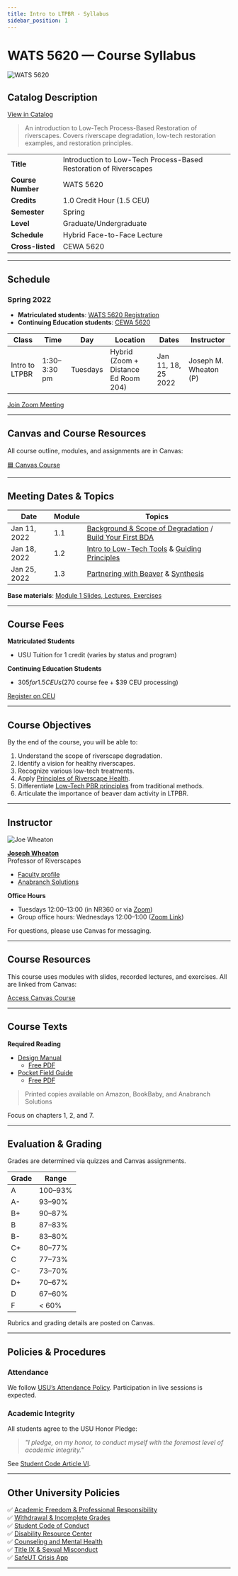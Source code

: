 ```yaml
---
title: Intro to LTPBR - Syllabus
sidebar_position: 1
---
```


# WATS 5620 — Course Syllabus

![WATS 5620](/img/courses/WATS-5620_header_C.png)

## Catalog Description

[View in Catalog](https://catalog.usu.edu/content.php?filter%5B27%5D=WATS&filter%5B29%5D=5620&filter%5Bcourse_type%5D=-1&filter%5Bkeyword%5D=&filter%5B32%5D=1&filter%5Bcpage%5D=1&cur_cat_oid=12&expand=&navoid=3068&search_database=Filter#acalog_template_course_filter)

> An introduction to Low-Tech Process-Based Restoration of riverscapes. Covers riverscape degradation, low-tech restoration examples, and restoration principles.

| | |
|---|---|
| **Title** | Introduction to Low-Tech Process-Based Restoration of Riverscapes |
| **Course Number** | WATS 5620 |
| **Credits** | 1.0 Credit Hour (1.5 CEU) |
| **Semester** | Spring |
| **Level** | Graduate/Undergraduate |
| **Schedule** | Hybrid Face-to-Face Lecture |
| **Cross-listed** | CEWA 5620 |


---

## Schedule

### Spring 2022

- **Matriculated students**: [WATS 5620 Registration](https://ssb.banner.usu.edu/zprod/bwckschd.p_disp_detail_sched?term_in=202220&crn_in=14339)  
- **Continuing Education students**: [CEWA 5620](https://ssb.banner.usu.edu/zprod/bwckctlg.p_display_courses?term_in=202220&one_subj=CEWA&sel_crse_strt=5620&sel_crse_end=5620&sel_subj=&sel_levl=&sel_schd=&sel_coll=&sel_divs=&sel_dept=&sel_attr=)

| Class | Time | Day | Location | Dates | Instructor |
|---|---|---|---|---|---|
| Intro to LTPBR | 1:30–3:30 pm | Tuesdays | Hybrid (Zoom + Distance Ed Room 204) | Jan 11, 18, 25 2022 | Joseph M. Wheaton (P) |

[Join Zoom Meeting](https://usu-edu.zoom.us/j/88041118826?pwd=d2JqUE1NQWlrWnk0YVExVTgxdHN3dz09)

---

## Canvas and Course Resources

All course outline, modules, and assignments are in Canvas:  

[🟦 Canvas Course](https://usu.instructure.com/courses/700764/assignments)

---

## Meeting Dates & Topics

| Date | Module | Topics |
|---|---|---|
| Jan 11, 2022 | 1.1 | [Background & Scope of Degradation](http://lowtechpbr.restoration.usu.edu/workshops/2020/SGI/Modules/module1#b-background--why-were-here) / [Build Your First BDA](http://lowtechpbr.restoration.usu.edu/workshops/2020/SGI/Modules/module1#f-what-you-came-for---your-first-bda) |
| Jan 18, 2022 | 1.2 | [Intro to Low-Tech Tools](http://lowtechpbr.restoration.usu.edu/workshops/2020/SGI/Modules/module1#g-broad-umbrella-of-low-tech-restoration) & [Guiding Principles](http://lowtechpbr.restoration.usu.edu/workshops/2020/SGI/Modules/module1#j-principles) |
| Jan 25, 2022 | 1.3 | [Partnering with Beaver](http://lowtechpbr.restoration.usu.edu/workshops/2020/SGI/Modules/module1#k-beaver-history--biology) & [Synthesis](http://lowtechpbr.restoration.usu.edu/workshops/2020/SGI/Modules/module1#n-wrap-up-and-preview-of-remaining-modules) |

**Base materials**: [Module 1 Slides, Lectures, Exercises](/workshops/2020/SGI/Modules/module1)

---

## Course Fees

**Matriculated Students**  
- USU Tuition for 1 credit (varies by status and program)

**Continuing Education Students**  
- $305 for 1.5 CEUs ($270 course fee + $39 CEU processing)

[Register on CEU](https://www.usu.edu/ais/ceu/register/?term=202220&crns=18884)

---

## Course Objectives

By the end of the course, you will be able to:

1. Understand the scope of riverscape degradation.  
2. Identify a vision for healthy riverscapes.  
3. Recognize various low-tech treatments.  
4. Apply [Principles of Riverscape Health](http://lowtechpbr.restoration.usu.edu/manual/chap02/).  
5. Differentiate [Low-Tech PBR principles](http://lowtechpbr.restoration.usu.edu/manual/chap02/) from traditional methods.  
6. Articulate the importance of beaver dam activity in LTPBR.

---

## Instructor

![Joe Wheaton](/img/people/Wheaton_round.png)

**[Joseph Wheaton](http://joewheaton.org)**  
Professor of Riverscapes  
- [Faculty profile](https://qcnr.usu.edu/directory/wheaton_joseph)  
- [Anabranch Solutions](https://www.anabranchsolutions.com/joe-wheaton.html)

**Office Hours**  
- Tuesdays 12:00–13:00 (in NR360 or via [Zoom](https://usu-edu.zoom.us/j/84820515528?pwd=WXg1NDhzMWFMSDNJYXVaem1kbllPdz09))  
- Group office hours: Wednesdays 12:00–1:00 ([Zoom Link](https://usu-edu.zoom.us/my/h20joe?pwd=eFNjSllqT3VDNTRoLzZ3Sk9IM1F6UT09))

For questions, please use Canvas for messaging.

---

## Course Resources

This course uses modules with slides, recorded lectures, and exercises. All are linked from Canvas:

[Access Canvas Course](https://usu.instructure.com/courses/700764)

---

## Course Texts

**Required Reading**  
- [Design Manual](/manual)  
  - [Free PDF](https://www.researchgate.net/publication/332304757_Low-Tech_Process-Based_Restoration_of_Riverscapes_Design_Manual_Version_10)  
- [Pocket Field Guide](/resources/pocket)  
  - [Free PDF](https://www.researchgate.net/publication/333827387_Low-Tech_Process-Based_Restoration_of_Riverscapes_Pocket_Field_Guide)

> Printed copies available on Amazon, BookBaby, and Anabranch Solutions

Focus on chapters 1, 2, and 7.

---

## Evaluation & Grading

Grades are determined via quizzes and Canvas assignments.

| Grade | Range |
|---|---|
| A | 100–93% |
| A- | 93–90% |
| B+ | 90–87% |
| B | 87–83% |
| B- | 83–80% |
| C+ | 80–77% |
| C | 77–73% |
| C- | 73–70% |
| D+ | 70–67% |
| D | 67–60% |
| F | &lt; 60% |

Rubrics and grading details are posted on Canvas.

---

## Policies & Procedures

### Attendance

We follow [USU’s Attendance Policy](https://catalog.usu.edu/content.php?catoid=12&navoid=3160). Participation in live sessions is expected.

### Academic Integrity

All students agree to the USU Honor Pledge:

> *"I pledge, on my honor, to conduct myself with the foremost level of academic integrity."*

See [Student Code Article VI](https://studentconduct.usu.edu/studentcode/article6).

---

## Other University Policies

✅ [Academic Freedom & Professional Responsibility](http://www.usu.edu/hr/files/uploads/Policies/403.pdf)  
✅ [Withdrawal & Incomplete Grades](http://catalog.usu.edu/content.php?catoid=4&navoid=546)  
✅ [Student Code of Conduct](https://studentconduct.usu.edu/studentcode)  
✅ [Disability Resource Center](http://www.usu.edu/drc/)  
✅ [Counseling and Mental Health](https://counseling.usu.edu/)  
✅ [Title IX & Sexual Misconduct](https://equity.usu.edu/)  
✅ [SafeUT Crisis App](https://healthcare.utah.edu/uni/programs/safe-ut-smartphone-app)

---

